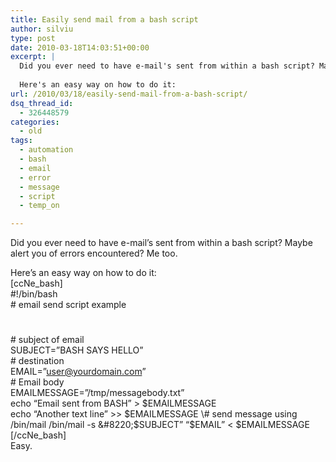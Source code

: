 ```yaml
---
title: Easily send mail from a bash script
author: silviu
type: post
date: 2010-03-18T14:03:51+00:00
excerpt: |
  Did you ever need to have e-mail's sent from within a bash script? Maybe alert you of errors encountered? Me too.
  
  Here's an easy way on how to do it:
url: /2010/03/18/easily-send-mail-from-a-bash-script/
dsq_thread_id:
  - 326448579
categories:
  - old
tags:
  - automation
  - bash
  - email
  - error
  - message
  - script
  - temp_on

---
```

Did you ever need to have e-mail&#8217;s sent from within a bash script? Maybe alert you of errors encountered? Me too.

Here&#8217;s an easy way on how to do it:  
[ccNe_bash]  
#!/bin/bash  
\# email send script example  
#  
\# subject of email  
SUBJECT=&#8221;BASH SAYS HELLO&#8221;  
\# destination  
EMAIL=&#8221;user@yourdomain.com&#8221;  
\# Email body  
EMAILMESSAGE=&#8221;/tmp/messagebody.txt&#8221;  
echo &#8220;Email sent from BASH&#8221; > $EMAILMESSAGE  
echo &#8220;Another text line&#8221; >> $EMAILMESSAGE  
\# send message using /bin/mail  
/bin/mail -s &#8220;$SUBJECT&#8221; &#8220;$EMAIL&#8221; < $EMAILMESSAGE  
[/ccNe_bash]  
Easy.